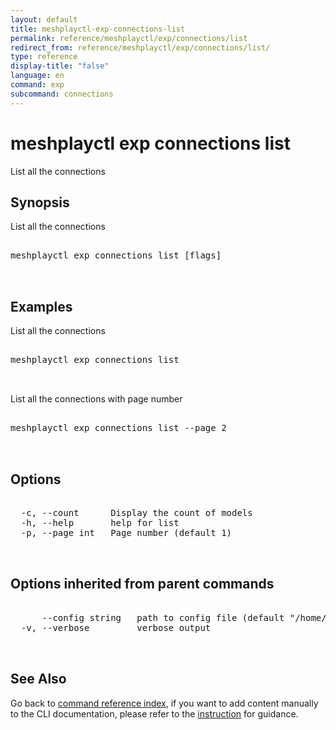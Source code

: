 ```yaml
---
layout: default
title: meshplayctl-exp-connections-list
permalink: reference/meshplayctl/exp/connections/list
redirect_from: reference/meshplayctl/exp/connections/list/
type: reference
display-title: "false"
language: en
command: exp
subcommand: connections
---
```


# meshplayctl exp connections list

List all the connections

## Synopsis

List all the connections
<pre class='codeblock-pre'>
<div class='codeblock'>
meshplayctl exp connections list [flags]

</div>
</pre> 

## Examples

List all the connections
<pre class='codeblock-pre'>
<div class='codeblock'>
meshplayctl exp connections list

</div>
</pre> 

List all the connections with page number
<pre class='codeblock-pre'>
<div class='codeblock'>
meshplayctl exp connections list --page 2

</div>
</pre> 

## Options

<pre class='codeblock-pre'>
<div class='codeblock'>
  -c, --count      Display the count of models
  -h, --help       help for list
  -p, --page int   Page number (default 1)

</div>
</pre>

## Options inherited from parent commands

<pre class='codeblock-pre'>
<div class='codeblock'>
      --config string   path to config file (default "/home/runner/.meshplay/config.yaml")
  -v, --verbose         verbose output

</div>
</pre>

## See Also

Go back to [command reference index](/reference/meshplayctl/), if you want to add content manually to the CLI documentation, please refer to the [instruction](/project/contributing/contributing-cli#preserving-manually-added-documentation) for guidance.
